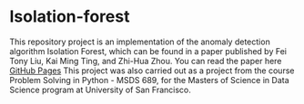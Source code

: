 # Isolation-forest

This repository project is an implementation of the anomaly detection algorithm Isolation Forest, which can be found in a paper published by Fei Tony Liu, Kai Ming Ting, and Zhi-Hua Zhou. You can read the paper here [GitHub Pages](https://github.com/ReaganHuang/Isolation-forest/blob/master/IsolationForestPaper.pdf) This project was also carried out as a project from the course Problem Solving in Python - MSDS 689, for the Masters of Science in Data Science program at University of San Francisco. 


